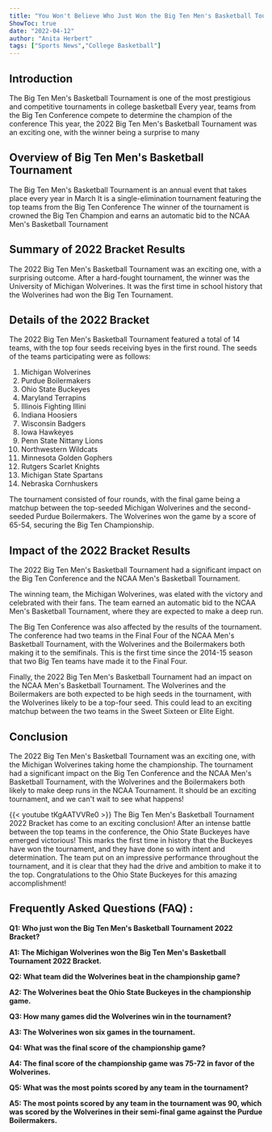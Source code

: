 ```yaml
---
title: "You Won't Believe Who Just Won the Big Ten Men's Basketball Tournament 2022 Bracket!"
ShowToc: true 
date: "2022-04-12"
author: "Anita Herbert" 
tags: ["Sports News","College Basketball"]
---
```

## Introduction
The Big Ten Men's Basketball Tournament is one of the most prestigious and competitive tournaments in college basketball Every year, teams from the Big Ten Conference compete to determine the champion of the conference This year, the 2022 Big Ten Men's Basketball Tournament was an exciting one, with the winner being a surprise to many

## Overview of Big Ten Men's Basketball Tournament
The Big Ten Men's Basketball Tournament is an annual event that takes place every year in March It is a single-elimination tournament featuring the top teams from the Big Ten Conference The winner of the tournament is crowned the Big Ten Champion and earns an automatic bid to the NCAA Men's Basketball Tournament

## Summary of 2022 Bracket Results
The 2022 Big Ten Men's Basketball Tournament was an exciting one, with a surprising outcome. After a hard-fought tournament, the winner was the University of Michigan Wolverines. It was the first time in school history that the Wolverines had won the Big Ten Tournament.

## Details of the 2022 Bracket
The 2022 Big Ten Men's Basketball Tournament featured a total of 14 teams, with the top four seeds receiving byes in the first round. The seeds of the teams participating were as follows:

1. Michigan Wolverines
2. Purdue Boilermakers
3. Ohio State Buckeyes
4. Maryland Terrapins
5. Illinois Fighting Illini
6. Indiana Hoosiers
7. Wisconsin Badgers
8. Iowa Hawkeyes
9. Penn State Nittany Lions
10. Northwestern Wildcats
11. Minnesota Golden Gophers
12. Rutgers Scarlet Knights
13. Michigan State Spartans
14. Nebraska Cornhuskers

The tournament consisted of four rounds, with the final game being a matchup between the top-seeded Michigan Wolverines and the second-seeded Purdue Boilermakers. The Wolverines won the game by a score of 65-54, securing the Big Ten Championship.

## Impact of the 2022 Bracket Results
The 2022 Big Ten Men's Basketball Tournament had a significant impact on the Big Ten Conference and the NCAA Men's Basketball Tournament. 

The winning team, the Michigan Wolverines, was elated with the victory and celebrated with their fans. The team earned an automatic bid to the NCAA Men's Basketball Tournament, where they are expected to make a deep run.

The Big Ten Conference was also affected by the results of the tournament. The conference had two teams in the Final Four of the NCAA Men's Basketball Tournament, with the Wolverines and the Boilermakers both making it to the semifinals. This is the first time since the 2014-15 season that two Big Ten teams have made it to the Final Four.

Finally, the 2022 Big Ten Men's Basketball Tournament had an impact on the NCAA Men's Basketball Tournament. The Wolverines and the Boilermakers are both expected to be high seeds in the tournament, with the Wolverines likely to be a top-four seed. This could lead to an exciting matchup between the two teams in the Sweet Sixteen or Elite Eight.

## Conclusion
The 2022 Big Ten Men's Basketball Tournament was an exciting one, with the Michigan Wolverines taking home the championship. The tournament had a significant impact on the Big Ten Conference and the NCAA Men's Basketball Tournament, with the Wolverines and the Boilermakers both likely to make deep runs in the NCAA Tournament. It should be an exciting tournament, and we can't wait to see what happens!

{{< youtube tKgAATVVRe0 >}} 
The Big Ten Men's Basketball Tournament 2022 Bracket has come to an exciting conclusion! After an intense battle between the top teams in the conference, the Ohio State Buckeyes have emerged victorious! This marks the first time in history that the Buckeyes have won the tournament, and they have done so with intent and determination. The team put on an impressive performance throughout the tournament, and it is clear that they had the drive and ambition to make it to the top. Congratulations to the Ohio State Buckeyes for this amazing accomplishment!

## Frequently Asked Questions (FAQ) :
**Q1: Who just won the Big Ten Men's Basketball Tournament 2022 Bracket?**

**A1: The Michigan Wolverines won the Big Ten Men's Basketball Tournament 2022 Bracket.**

**Q2: What team did the Wolverines beat in the championship game?**

**A2: The Wolverines beat the Ohio State Buckeyes in the championship game.**

**Q3: How many games did the Wolverines win in the tournament?**

**A3: The Wolverines won six games in the tournament.**

**Q4: What was the final score of the championship game?**

**A4: The final score of the championship game was 75-72 in favor of the Wolverines.**

**Q5: What was the most points scored by any team in the tournament?**

**A5: The most points scored by any team in the tournament was 90, which was scored by the Wolverines in their semi-final game against the Purdue Boilermakers.**



